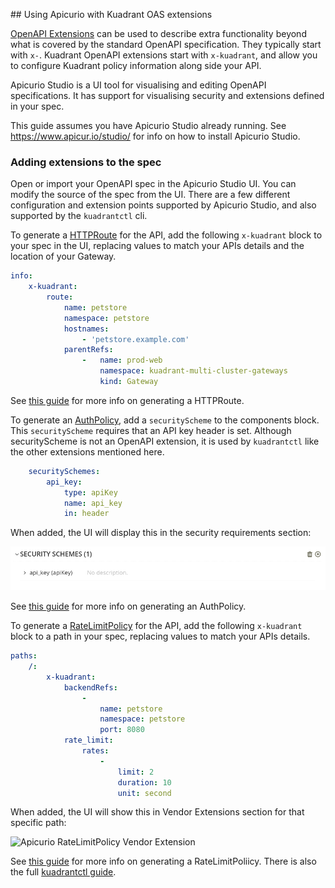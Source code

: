 ## Using Apicurio with Kuadrant OAS extensions

[OpenAPI Extensions](https://swagger.io/docs/specification/openapi-extensions/) can
be used to describe extra functionality beyond what is covered by the standard OpenAPI
specification. They typically start with `x-`. Kuadrant OpenAPI extensions start with
`x-kuadrant`, and allow you to configure Kuadrant policy information along side
your API.

Apicurio Studio is a UI tool for visualising and editing OpenAPI specifications.
It has support for visualising security and extensions defined in your spec.

This guide assumes you have Apicurio Studio already running.
See https://www.apicur.io/studio/ for info on how to install Apicurio Studio.

### Adding extensions to the spec

Open or import your OpenAPI spec in the Apicurio Studio UI.
You can modify the source of the spec from the UI.
There are a few different configuration and extension points supported by Apicurio Studio, and also supported by the `kuadrantctl` cli.

To generate a [HTTPRoute](https://gateway-api.sigs.k8s.io/api-types/httproute/) for the API, add the following `x-kuadrant` block to your spec in the UI, replacing values to match your APIs details and the location of your Gateway.

```yaml
info:
    x-kuadrant:
        route:
            name: petstore
            namespace: petstore
            hostnames:
                - 'petstore.example.com'
            parentRefs:
                -   name: prod-web
                    namespace: kuadrant-multi-cluster-gateways
                    kind: Gateway
```

See [this guide](./generate-gateway-api-httproute.md) for more info on generating a HTTPRoute.

To generate an [AuthPolicy](https://docs.kuadrant.io/kuadrant-operator/doc/auth/), add a `securityScheme` to the components block.
This `securityScheme` requires that an API key header is set.
Although securityScheme is not an OpenAPI extension, it is used by `kuadrantctl` like the other extensions mentioned here.

```yaml
    securitySchemes:
        api_key:
            type: apiKey
            name: api_key
            in: header
```

When added, the UI will display this in the security requirements section:

![Apicurio security requirements](./images/apicurio-security-scheme-apikey.png)

See [this guide](./generate-kuadrant-auth-policy.md) for more info on generating an AuthPolicy.

To generate a [RateLimitPolicy](https://docs.kuadrant.io/kuadrant-operator/doc/rate-limiting/) for the API, add the following `x-kuadrant` block to a path in your spec,
replacing values to match your APIs details.

```yaml
paths:
    /:
        x-kuadrant:
            backendRefs:
                -
                    name: petstore
                    namespace: petstore
                    port: 8080
            rate_limit:
                rates:
                    -
                        limit: 2
                        duration: 10
                        unit: second
```

When added, the UI will show this in Vendor Extensions section for that specific path:

![Apicurio RateLimitPolicy Vendor Extension](./images/apicurio-vendor-extension-backend-rate-limit.png)

See [this guide](./generate-kuadrant-rate-limit-policy.md) for more info on generating a RateLimitPoliicy.
There is also the full [kuadrantctl guide](./openapi-kuadrant-extensions.md).
